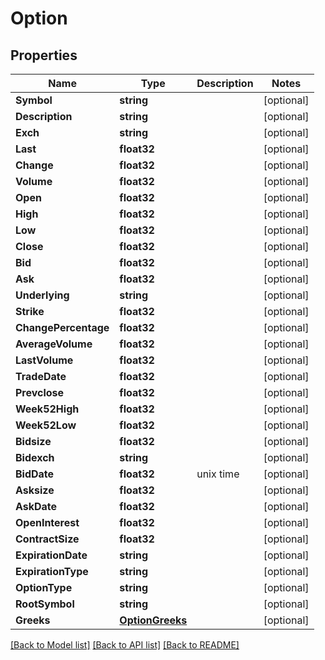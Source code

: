 # Option

## Properties

Name | Type | Description | Notes
------------ | ------------- | ------------- | -------------
**Symbol** | **string** |  | [optional] 
**Description** | **string** |  | [optional] 
**Exch** | **string** |  | [optional] 
**Last** | **float32** |  | [optional] 
**Change** | **float32** |  | [optional] 
**Volume** | **float32** |  | [optional] 
**Open** | **float32** |  | [optional] 
**High** | **float32** |  | [optional] 
**Low** | **float32** |  | [optional] 
**Close** | **float32** |  | [optional] 
**Bid** | **float32** |  | [optional] 
**Ask** | **float32** |  | [optional] 
**Underlying** | **string** |  | [optional] 
**Strike** | **float32** |  | [optional] 
**ChangePercentage** | **float32** |  | [optional] 
**AverageVolume** | **float32** |  | [optional] 
**LastVolume** | **float32** |  | [optional] 
**TradeDate** | **float32** |  | [optional] 
**Prevclose** | **float32** |  | [optional] 
**Week52High** | **float32** |  | [optional] 
**Week52Low** | **float32** |  | [optional] 
**Bidsize** | **float32** |  | [optional] 
**Bidexch** | **string** |  | [optional] 
**BidDate** | **float32** | unix time | [optional] 
**Asksize** | **float32** |  | [optional] 
**AskDate** | **float32** |  | [optional] 
**OpenInterest** | **float32** |  | [optional] 
**ContractSize** | **float32** |  | [optional] 
**ExpirationDate** | **string** |  | [optional] 
**ExpirationType** | **string** |  | [optional] 
**OptionType** | **string** |  | [optional] 
**RootSymbol** | **string** |  | [optional] 
**Greeks** | [**OptionGreeks**](option_greeks.md) |  | [optional] 

[[Back to Model list]](../README.md#documentation-for-models) [[Back to API list]](../README.md#documentation-for-api-endpoints) [[Back to README]](../README.md)


